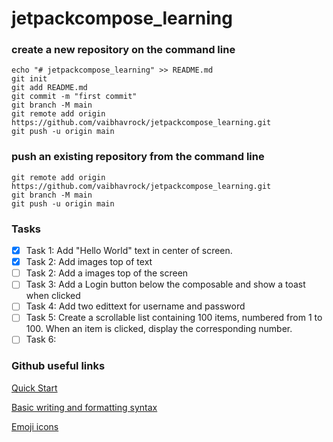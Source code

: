 # jetpackcompose_learning

### create a new repository on the command line
```
echo "# jetpackcompose_learning" >> README.md
git init
git add README.md
git commit -m "first commit"
git branch -M main
git remote add origin https://github.com/vaibhavrock/jetpackcompose_learning.git
git push -u origin main
```
### push an existing repository from the command line
```
git remote add origin https://github.com/vaibhavrock/jetpackcompose_learning.git
git branch -M main
git push -u origin main
```

### Tasks 
- [x] Task 1: Add "Hello World" text in center of screen.
- [x] Task 2: Add images top of text
- [ ] Task 2: Add a images top of the screen
- [ ] Task 3: Add a Login button below the composable and show a toast when clicked
- [ ] Task 4: Add two edittext for username and password
- [ ] Task 5: Create a scrollable list containing 100 items, numbered from 1 to 100. When an item is clicked, display the corresponding number.
- [ ] Task 6:    

### Github useful links

[Quick Start](https://docs.github.com/en/get-started/writing-on-github/getting-started-with-writing-and-formatting-on-github/quickstart-for-writing-on-github)

[Basic writing and formatting syntax](https://docs.github.com/en/get-started/writing-on-github/getting-started-with-writing-and-formatting-on-github/basic-writing-and-formatting-syntax)

[Emoji icons](https://gist.github.com/rxaviers/7360908)
